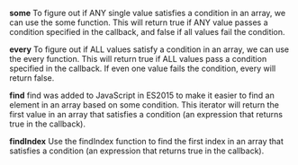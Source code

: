 <strong>some</strong>
To figure out if ANY single value satisfies a condition in an array, we can use the some function. This will return true if ANY value passes a condition specified in the callback, and false if all values fail the condition.

<strong>every</strong>
To figure out if ALL values satisfy a condition in an array, we can use the every function. This will return true if ALL values pass a condition specified in the callback. If even one value fails the condition, every will return false.

<strong>find</strong>
find was added to JavaScript in ES2015 to make it easier to find an element in an array based on some condition. This iterator will return the first value in an array that satisfies a condition (an expression that returns true in the callback).

<strong>findIndex</strong>
Use the findIndex function to find the first index in an array that satisfies a condition (an expression that returns true in the callback). 
